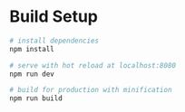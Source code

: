 # Build Setup

``` bash
# install dependencies
npm install

# serve with hot reload at localhost:8080
npm run dev

# build for production with minification
npm run build
```
